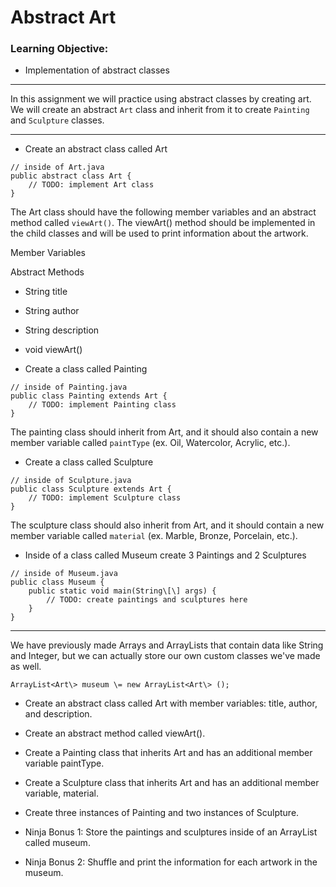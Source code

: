 # Abstract Art

### Learning Objective:

- Implementation of abstract classes

---

In this assignment we will practice using abstract classes by creating art. We will create an abstract `Art` class and inherit from it to create `Painting` and `Sculpture` classes.

---

- Create an abstract class called Art

```
// inside of Art.java
public abstract class Art {
    // TODO: implement Art class
}
```

The Art class should have the following member variables and an abstract method called `viewArt()`. The viewArt() method should be implemented in the child classes and will be used to print information about the artwork.

Member Variables

Abstract Methods

- String title
- String author
- String description

- void viewArt()

- Create a class called Painting

```
// inside of Painting.java
public class Painting extends Art {
    // TODO: implement Painting class
}
```

The painting class should inherit from Art, and it should also contain a new member variable called `paintType` (ex. Oil, Watercolor, Acrylic, etc.).

- Create a class called Sculpture

```
// inside of Sculpture.java
public class Sculpture extends Art {
    // TODO: implement Sculpture class
}
```

The sculpture class should also inherit from Art, and it should contain a new member variable called `material` (ex. Marble, Bronze, Porcelain, etc.).

- Inside of a class called Museum create 3 Paintings and 2 Sculptures

```
// inside of Museum.java
public class Museum {
    public static void main(String\[\] args) {
        // TODO: create paintings and sculptures here
    }
}
```

---

We have previously made Arrays and ArrayLists that contain data like String and Integer, but we can actually store our own custom classes we've made as well.

```
ArrayList<Art\> museum \= new ArrayList<Art\> ();
```

- Create an abstract class called Art with member variables: title, author, and description.

- Create an abstract method called viewArt().

- Create a Painting class that inherits Art and has an additional member variable paintType.

- Create a Sculpture class that inherits Art and has an additional member variable, material.

- Create three instances of Painting and two instances of Sculpture.

- Ninja Bonus 1: Store the paintings and sculptures inside of an ArrayList called museum.

- Ninja Bonus 2: Shuffle and print the information for each artwork in the museum.
